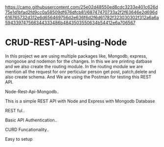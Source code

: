 
https://camo.githubusercontent.com/25e02d48550ed8cdc3233e401c626d75e1d1bfad2fd9cc0a58509df676dfcb81/68747470733a2f2f63646e2d696d616765732d312e6d656469756d2e636f6d2f6d61782f323030302f312a6a6a594339747566344333486b4843503550634b54412e6a706567

# CRUD-REST-API-using-Node


In this project we are using multiple packages like, Mongodb, express, mongoose and nodemon for the changes. 
In this we are printing datbase and we also create the routing module. In the routing module we are mention all the request for onr perticular person get post, patch,delete and also create schema.
And We are using the Postman for testing this REST API.



Node-Rest-Api-Mongodb..

This is a simple REST API with Node and Express with Mongodb Database

REST ful..

Basic API Authentication..

CURD Funcationality..

Easy to setup

 
